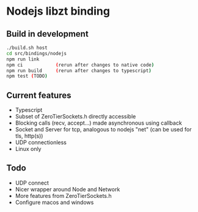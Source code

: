 # Nodejs libzt binding

## Build in development

```bash
./build.sh host
cd src/bindings/nodejs
npm run link
npm ci            (rerun after changes to native code)
npm run build     (rerun after changes to typescript)
npm test (TODO)
```

## Current features

- Typescript
- Subset of ZeroTierSockets.h directly accessible
- Blocking calls (recv, accept...) made asynchronous using callback
- Socket and Server for tcp, analogous to nodejs "net" (can be used for tls, http(s))
- UDP connectionless
- Linux only

## Todo

- UDP connect
- Nicer wrapper around Node and Network
- More features from ZeroTierSockets.h
- Configure macos and windows

